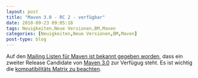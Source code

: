 ```yaml
---
layout: post
title: "Maven 3.0 - RC 2 - verfügbar"
date: 2010-09-23 09:05:18
tags: Neuigkeiten,Neue Versionen,BM,Maven
categories: [Neuigkeiten,Neue Versionen,BM,Maven]
post-type: blog
---
```

Auf den <a href="http://maven.40175.n5.nabble.com/PLEASE-TEST-Apache-Maven-3-0-RC2-td2850145.html#a2850145">Mailing Listen für Maven ist bekannt gegeben worden</a>, dass ein zweiter Release Candidate von <a href="https://repository.apache.org/content/repositories/maven-006/org/apache/maven/apache-maven/3.0-RC2/">Maven 3.0</a> zur Verfügug steht. Es ist wichtig die <a href="https://cwiki.apache.org/confluence/display/MAVEN/Maven+3.x+Compatibility+Notes">kompatibilitäts Matrix zu beachten</a>.
